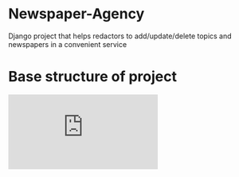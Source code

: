 # Newspaper-Agency
Django project that helps redactors to add/update/delete topics and newspapers in a convenient service
# Base structure of project 
![Без названия](https://github.com/Bohdan2001007/Newspaper-agency/blob/main/drawio.pdf)
